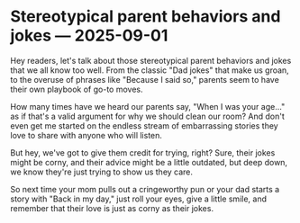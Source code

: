 # Stereotypical parent behaviors and jokes — 2025-09-01

Hey readers, let's talk about those stereotypical parent behaviors and jokes that we all know too well. From the classic "Dad jokes" that make us groan, to the overuse of phrases like "Because I said so," parents seem to have their own playbook of go-to moves.

How many times have we heard our parents say, "When I was your age..." as if that's a valid argument for why we should clean our room? And don't even get me started on the endless stream of embarrassing stories they love to share with anyone who will listen.

But hey, we've got to give them credit for trying, right? Sure, their jokes might be corny, and their advice might be a little outdated, but deep down, we know they're just trying to show us they care.

So next time your mom pulls out a cringeworthy pun or your dad starts a story with "Back in my day," just roll your eyes, give a little smile, and remember that their love is just as corny as their jokes.